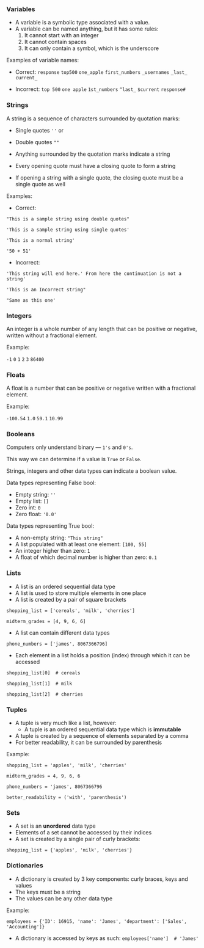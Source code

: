 ### Variables
- A variable is a symbolic type associated with a value.
- A variable can be named anything, but it has some rules:
    1. It cannot start with an integer
    2. It cannot contain spaces
    3. It can only contain a symbol, which is the underscore

Examples of variable names:
- Correct:
`response`
`top500`
`one_apple`
`first_numbers`
`_usernames`
`_last_`
`current_`


- Incorrect:
`top 500`
`one apple`
`1st_numbers`
`^last_`
`$current`
`response#`

### Strings
A string is a sequence of characters surrounded by quotation marks:
- Single quotes `''`
or
- Double quotes `""`


- Anything surrounded by the quotation marks indicate a string
- Every opening quote must have a closing quote to form a string
- If opening a string with a single quote, the closing quote must be a single quote as well

Examples:
- Correct:

`"This is a sample string using double quotes"`

`'This is a sample string using single quotes'`

`'This is a normal string'`

`'50 + 51'`

- Incorrect:

`'This string will end here.' From here the continuation is not a string'`

`'This is an Incorrect string"`

`"Same as this one'`



### Integers
An integer is a whole number of any length that can be positive or negative, written without a fractional element.

Example:

`-1` `0` `1` `2` `3` `86400`

### Floats
A float is a number that can be positive or negative written with a fractional element.

Example:

`-100.54` `1.0` `59.1` `10.99`

### Booleans
Computers only understand binary — `1's` and `0's`.

This way we can determine if a value is `True` or `False`.

Strings, integers and other data types can indicate a boolean value.

Data types representing False bool:
- Empty string: `''`
- Empty list: `[]`
- Zero int: `0`
- Zero float: `'0.0'`

Data types representing True bool:
- A non-empty string: `"This string"`
- A list populated with at least one element: `[100, 55]`
- An integer higher than zero: `1`
- A float of which decimal number is higher than zero: `0.1`

### Lists
- A list is an ordered sequential data type
- A list is used to store multiple elements in one place
- A list is created by a pair of square brackets

`shopping_list = ['cereals', 'milk', 'cherries']`

`midterm_grades = [4, 9, 6, 6]`

- A list can contain different data types

`phone_numbers = ['james', 8067366796]`

- Each element in a list holds a position (index) through which it can be accessed

`shopping_list[0]  # cereals`

`shopping_list[1]  # milk`

`shopping_list[2]  # cherries`



### Tuples
- A tuple is very much like a list, however:
  - A tuple is an ordered sequential data type which is **immutable**
- A tuple is created by a sequence of elements separated by a comma
- For better readability, it can be surrounded by parenthesis

Example:

`shopping_list = 'apples', 'milk', 'cherries'`

`midterm_grades = 4, 9, 6, 6`

`phone_numbers = 'james', 8067366796`

`better_readability = ('with', 'parenthesis')`

### Sets
- A set is an **unordered** data type
- Elements of a set cannot be accessed by their indices
- A set is created by a single pair of curly brackets:

`shopping_list = {'apples', 'milk', 'cherries'}`

### Dictionaries
- A dictionary is created by 3 key components:
curly braces, keys and values
- The keys must be a string
- The values can be any other data type

Example:
```
employees = {'ID': 16915, 'name': 'James', 'department': ['Sales', 'Accounting']}
```

- A dictionary is accessed by keys as such:
`employees['name']  # 'James'`